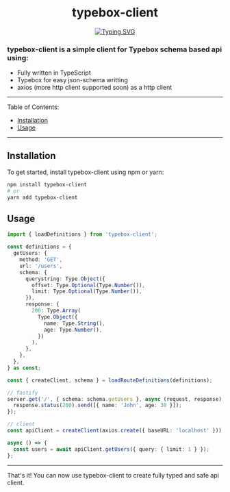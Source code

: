 <h1 align="center">typebox-client</h1>
<p align="center"><a href="https://git.io/typing-svg"><img src="https://readme-typing-svg.demolab.com?font=Fira+Code&size=18&duration=2000&pause=2000&center=true&width=540&height=80&lines=First+class+api+client+for+fastify." alt="Typing SVG" /></a></p>

### typebox-client is a simple client for Typebox schema based api using:

- Fully written in TypeScript
- Typebox for easy json-schema writting
- axios (more http client supported soon) as a http client

---

Table of Contents:

- [Installation](#installation)
- [Usage](#usage)

---

## Installation

To get started, install typebox-client using npm or yarn:

```sh
npm install typebox-client
# or
yarn add typebox-client
```

## Usage

```typescript
import { loadDefinitions } from 'typebox-client';

const definitions = {
  getUsers: {
    method: 'GET',
    url: '/users',
    schema: {
      querystring: Type.Object({
        offset: Type.Optional(Type.Number()),
        limit: Type.Optional(Type.Number()),
      }),
      response: {
        200: Type.Array(
          Type.Object({
            name: Type.String(),
            age: Type.Number(),
          })
        ),
      },
    },
  },
} as const;

const { createClient, schema } = loadRouteDefinitions(definitions);

// fastify
server.get('/', { schema: schema.getUsers }, async (request, response) => {
  response.status(200).send([{ name: 'John', age: 30 }]);
});

// client
const apiClient = createClient(axios.create({ baseURL: 'localhost' }));

async () => {
  const users = await apiClient.getUsers({ query: { limit: 1 } });
};
```

---

That's it! You can now use typebox-client to create fully typed and safe api client.

